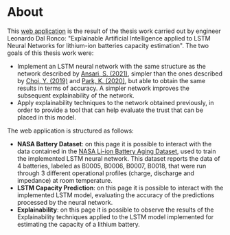 # About

This [web application](https://battery-lstm-explainability.streamlit.app/) is the result of the thesis work carried out by engineer Leonardo Dal Ronco: "Explainable Artificial Intelligence applied to LSTM Neural Networks for lithium-ion batteries capacity estimation".
The two goals of this thesis work were:
- Implement an LSTM neural network with the same structure as the network described by [Ansari, S. (2021)](https://www.mdpi.com/2071-1050/13/23/13333), simpler than the ones described by [Choi, Y. (2019)](https://ieeexplore.ieee.org/abstract/document/8731962/) and [Park, K. (2020)](https://ieeexplore.ieee.org/abstract/document/8967059), but able to obtain the same results in terms of accuracy. A simpler network improves the subsequent explainability of the network.
- Apply explainability techniques to the network obtained previously, in order to provide a tool that can help evaluate the trust that can be placed in this model.

The web application is structured as follows:
- **NASA Battery Dataset**: on this page it is possible to interact with the data contained in the [NASA Li-ion Battery Aging Dataset](https://www.nasa.gov/content/prognostics-center-of-excellence-data-set-repository), used to train the implemented LSTM neural network. This dataset reports the data of 4 batteries, labeled as B0005, B0006, B0007, B0018, that were run through 3 different operational profiles (charge, discharge and impedance) at room temperature.
- **LSTM Capacity Prediction**: on this page it is possible to interact with the implemented LSTM model, evaluating the accuracy of the predictions processed by the neural network.
- **Explainability**: on this page it is possible to observe the results of the Explainability techniques applied to the LSTM model implemented for estimating the capacity of a lithium battery.